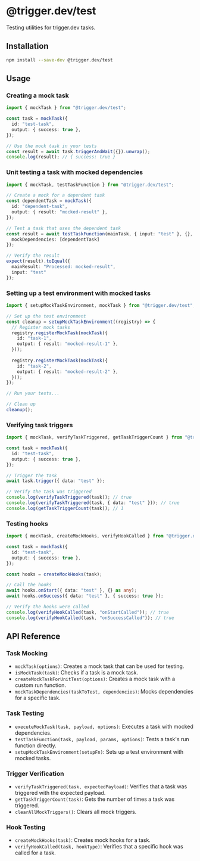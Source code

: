 # @trigger.dev/test

Testing utilities for trigger.dev tasks.

## Installation

```bash
npm install --save-dev @trigger.dev/test
```

## Usage

### Creating a mock task

```typescript
import { mockTask } from "@trigger.dev/test";

const task = mockTask({
  id: "test-task",
  output: { success: true },
});

// Use the mock task in your tests
const result = await task.triggerAndWait({}).unwrap();
console.log(result); // { success: true }
```

### Unit testing a task with mocked dependencies

```typescript
import { mockTask, testTaskFunction } from "@trigger.dev/test";

// Create a mock for a dependent task
const dependentTask = mockTask({
  id: "dependent-task",
  output: { result: "mocked-result" },
});

// Test a task that uses the dependent task
const result = await testTaskFunction(mainTask, { input: "test" }, {}, {
  mockDependencies: [dependentTask]
});

// Verify the result
expect(result).toEqual({
  mainResult: "Processed: mocked-result",
  input: "test"
});
```

### Setting up a test environment with mocked tasks

```typescript
import { setupMockTaskEnvironment, mockTask } from "@trigger.dev/test";

// Set up the test environment
const cleanup = setupMockTaskEnvironment((registry) => {
  // Register mock tasks
  registry.registerMockTask(mockTask({
    id: "task-1",
    output: { result: "mocked-result-1" },
  }));
  
  registry.registerMockTask(mockTask({
    id: "task-2",
    output: { result: "mocked-result-2" },
  }));
});

// Run your tests...

// Clean up
cleanup();
```

### Verifying task triggers

```typescript
import { mockTask, verifyTaskTriggered, getTaskTriggerCount } from "@trigger.dev/test";

const task = mockTask({
  id: "test-task",
  output: { success: true },
});

// Trigger the task
await task.trigger({ data: "test" });

// Verify the task was triggered
console.log(verifyTaskTriggered(task)); // true
console.log(verifyTaskTriggered(task, { data: "test" })); // true
console.log(getTaskTriggerCount(task)); // 1
```

### Testing hooks

```typescript
import { mockTask, createMockHooks, verifyHookCalled } from "@trigger.dev/test";

const task = mockTask({
  id: "test-task",
  output: { success: true },
});

const hooks = createMockHooks(task);

// Call the hooks
await hooks.onStart({ data: "test" }, {} as any);
await hooks.onSuccess({ data: "test" }, { success: true });

// Verify the hooks were called
console.log(verifyHookCalled(task, "onStartCalled")); // true
console.log(verifyHookCalled(task, "onSuccessCalled")); // true
```

## API Reference

### Task Mocking

- `mockTask(options)`: Creates a mock task that can be used for testing.
- `isMockTask(task)`: Checks if a task is a mock task.
- `createMockTaskForUnitTest(options)`: Creates a mock task with a custom run function.
- `mockTaskDependencies(taskToTest, dependencies)`: Mocks dependencies for a specific task.

### Task Testing

- `executeMockTask(task, payload, options)`: Executes a task with mocked dependencies.
- `testTaskFunction(task, payload, params, options)`: Tests a task's run function directly.
- `setupMockTaskEnvironment(setupFn)`: Sets up a test environment with mocked tasks.

### Trigger Verification

- `verifyTaskTriggered(task, expectedPayload)`: Verifies that a task was triggered with the expected payload.
- `getTaskTriggerCount(task)`: Gets the number of times a task was triggered.
- `clearAllMockTriggers()`: Clears all mock triggers.

### Hook Testing

- `createMockHooks(task)`: Creates mock hooks for a task.
- `verifyHookCalled(task, hookType)`: Verifies that a specific hook was called for a task.
